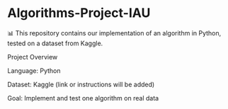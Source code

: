 # Algorithms-Project-IAU

📊 This repository contains our implementation of an algorithm in Python, tested on a dataset from Kaggle. 

Project Overview

Language: Python

Dataset: Kaggle (link or instructions will be added)

Goal: Implement and test one algorithm on real data
